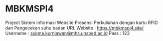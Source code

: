# MBKMSPI4
Project Sistem Informasi Website Presensi Perkuliahan dengan kartu RFID dan Pengecekan suhu badan
URL Website : https://mbkmspi4.site/
Username : sukma.kurniawan@mhs.unsoed.ac.id
Pass : 123
